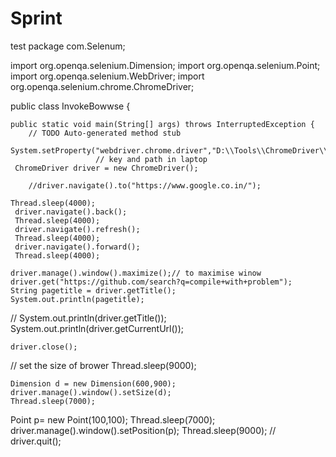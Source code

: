 # Sprint
test
package com.Selenum;



import org.openqa.selenium.Dimension;
import org.openqa.selenium.Point;
import org.openqa.selenium.WebDriver;
import org.openqa.selenium.chrome.ChromeDriver;

public class InvokeBowwse {

	public static void main(String[] args) throws InterruptedException {
		// TODO Auto-generated method stub
		System.setProperty("webdriver.chrome.driver","D:\\Tools\\ChromeDriver\\chromedriver.exe");
	                   // key and path in laptop
	 ChromeDriver driver = new ChromeDriver();
	 
		//driver.navigate().to("https://www.google.co.in/");
	
	Thread.sleep(4000);
	 driver.navigate().back();
	 Thread.sleep(4000);
	 driver.navigate().refresh();
	 Thread.sleep(4000);
	 driver.navigate().forward();
	 Thread.sleep(4000);

	driver.manage().window().maximize();// to maximise winow 
    driver.get("https://github.com/search?q=compile+with+problem");
    String pagetitle = driver.getTitle();
    System.out.println(pagetitle);
  //  System.out.println(driver.getTitle());
    System.out.println(driver.getCurrentUrl());
   
    driver.close();
   // set the size of brower
	 Thread.sleep(9000);

    Dimension d = new Dimension(600,900);
    driver.manage().window().setSize(d);
    Thread.sleep(7000);
Point p= new Point(100,100);
Thread.sleep(7000);
driver.manage().window().setPosition(p);
Thread.sleep(9000);
  //  driver.quit();
    
